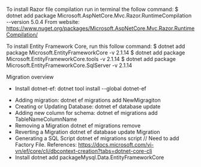 To install Razor file compilation run in terminal the follow command: 
    $ dotnet add package Microsoft.AspNetCore.Mvc.Razor.RuntimeCompilation --version 5.0.4 
From website: https://www.nuget.org/packages/Microsoft.AspNetCore.Mvc.Razor.RuntimeCompilation/

To install Entity Framework Core, run this follow command:
    $ dotnet add package Microsoft.EntityFrameworkCore -v 2.1.14
    $ dotnet add package Microsoft.EntityFrameworkCore.tools -v 2.1.14
    $ dotnet add package Microsoft.EntityFrameworkCore.SqlServer -v 2.1.14

Migration overview
* Install dotnet-ef: 
    dotnet tool install --global dotnet-ef
- Adding migration: 
    dotnet ef migrations add NewMigragiton
- Creating or Updating Database:
    dotnet ef database update
- Adding new column for schema:
    dotnet ef migrations add TableNameColumnName
- Removing a Migration
    dotnet ef migrations remove
- Reverting a Migration
    dotnet ef database update Migration
- Generating a SQL Script
    dotnet ef migrations script
// Need to add Factory File. References: 
    https://docs.microsoft.com/vi-vn/ef/core/cli/dbcontext-creation?tabs=dotnet-core-cli
- Install dotnet add packageMysql.Data.EntityFrameworkCore